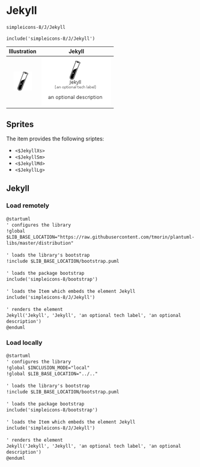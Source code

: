 # Jekyll


```text
simpleicons-8/J/Jekyll
```

```text
include('simpleicons-8/J/Jekyll')
```



| Illustration | Jekyll |
| :---: | :---: |
| ![illustration for Illustration](../../simpleicons-8/J/Jekyll.png) | ![illustration for Jekyll](../../simpleicons-8/J/Jekyll.Local.png) |



## Sprites
The item provides the following sriptes:

- `<$JekyllXs>`
- `<$JekyllSm>`
- `<$JekyllMd>`
- `<$JekyllLg>`





## Jekyll

### Load remotely
```plantuml
@startuml
' configures the library
!global $LIB_BASE_LOCATION="https://raw.githubusercontent.com/tmorin/plantuml-libs/master/distribution"

' loads the library's bootstrap
!include $LIB_BASE_LOCATION/bootstrap.puml

' loads the package bootstrap
include('simpleicons-8/bootstrap')

' loads the Item which embeds the element Jekyll
include('simpleicons-8/J/Jekyll')

' renders the element
Jekyll('Jekyll', 'Jekyll', 'an optional tech label', 'an optional description')
@enduml
```

### Load locally
```plantuml
@startuml
' configures the library
!global $INCLUSION_MODE="local"
!global $LIB_BASE_LOCATION="../.."

' loads the library's bootstrap
!include $LIB_BASE_LOCATION/bootstrap.puml

' loads the package bootstrap
include('simpleicons-8/bootstrap')

' loads the Item which embeds the element Jekyll
include('simpleicons-8/J/Jekyll')

' renders the element
Jekyll('Jekyll', 'Jekyll', 'an optional tech label', 'an optional description')
@enduml
```


